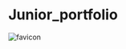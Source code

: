 # Junior_portfolio
![favicon](https://github.com/user-attachments/assets/5be2ad6c-8791-4079-aa16-4afde8457d77)
